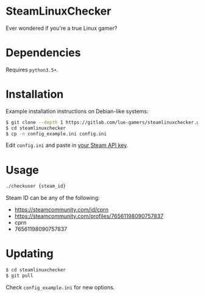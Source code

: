 # SteamLinuxChecker
Ever wondered if you're a true Linux gamer?

# Dependencies
Requires `python3.5+`.

# Installation
Example installation instructions on Debian-like systems:

```sh
$ git clone --depth 1 https://gitlab.com/lue-gamers/steamlinuxchecker.git
$ cd steamlinuxchecker
$ cp -n config_example.ini config.ini
```

Edit `config.ini` and paste in [your Steam API key](https://steamcommunity.com/dev/apikey).

# Usage
```sh
./checkuser {steam_id}
```

Steam ID can be any of the following:
* https://steamcommunity.com/id/cprn
* https://steamcommunity.com/profiles/76561198090757837
* cprn
* 76561198090757837

# Updating
```sh
$ cd steamlinuxchecker
$ git pull
```
Check `config_example.ini` for new options.
